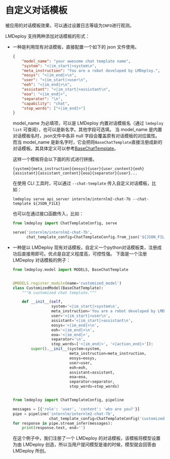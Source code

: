 # 自定义对话模板

被应用的对话模板效果，可以通过设置日志等级为`INFO`进行观测。

LMDeploy 支持两种添加对话模板的形式：

- 一种是利用现有对话模板，直接配置一个如下的 json 文件使用。

  ```json
  {
      "model_name": "your awesome chat template name",
      "system": "<|im_start|>system\n",
      "meta_instruction": "You are a robot developed by LMDeploy.",
      "eosys": "<|im_end|>\n",
      "user": "<|im_start|>user\n",
      "eoh": "<|im_end|>\n",
      "assistant": "<|im_start|>assistant\n",
      "eoa": "<|im_end|>",
      "separator": "\n",
      "capability": "chat",
      "stop_words": ["<|im_end|>"]
  }
  ```

  model_name 为必填项，可以是 LMDeploy 内置对话模板名（通过 `lmdeploy list` 可查阅），也可以是新名字。其他字段可选填。
  当 model_name 是内置对话模板名时，json文件中各非 null 字段会覆盖原有对话模板的对应属性。
  而当 model_name 是新名字时，它会把将`BaseChatTemplate`直接注册成新的对话模板。其具体定义可以参考[BaseChatTemplate](https://github.com/InternLM/lmdeploy/blob/24bd4b9ab6a15b3952e62bcfc72eaba03bce9dcb/lmdeploy/model.py#L113-L188)。

  这样一个模板将会以下面的形式进行拼接。

  ```
  {system}{meta_instruction}{eosys}{user}{user_content}{eoh}{assistant}{assistant_content}{eoa}{separator}{user}...
  ```

  在使用 CLI 工具时，可以通过 `--chat-template` 传入自定义对话模板，比如：

  ```shell
  lmdeploy serve api_server internlm/internlm2-chat-7b --chat-template ${JSON_FILE}
  ```

  也可以在通过接口函数传入，比如：

  ```python
  from lmdeploy import ChatTemplateConfig, serve

  serve('internlm/internlm2-chat-7b',
        chat_template_config=ChatTemplateConfig.from_json('${JSON_FILE}'))
  ```

- 一种是以 LMDeploy 现有对话模板，自定义一个python对话模板类，注册成功后直接用即可。优点是自定义程度高，可控性强。
  下面是一个注册 LMDeploy 对话模板的例子：

  ```python
  from lmdeploy.model import MODELS, BaseChatTemplate


  @MODELS.register_module(name='customized_model')
  class CustomizedModel(BaseChatTemplate):
      """A customized chat template."""

      def __init__(self,
                   system='<|im_start|>system\n',
                   meta_instruction='You are a robot developed by LMDeploy.',
                   user='<|im_start|>user\n',
                   assistant='<|im_start|>assistant\n',
                   eosys='<|im_end|>\n',
                   eoh='<|im_end|>\n',
                   eoa='<|im_end|>',
                   separator='\n',
                   stop_words=['<|im_end|>', '<|action_end|>']):
          super().__init__(system=system,
                           meta_instruction=meta_instruction,
                           eosys=eosys,
                           user=user,
                           eoh=eoh,
                           assistant=assistant,
                           eoa=eoa,
                           separator=separator,
                           stop_words=stop_words)


  from lmdeploy import ChatTemplateConfig, pipeline

  messages = [{'role': 'user', 'content': 'who are you?'}]
  pipe = pipeline('internlm/internlm2-chat-7b',
                  chat_template_config=ChatTemplateConfig('customized_model'))
  for response in pipe.stream_infer(messages):
      print(response.text, end='')
  ```

  在这个例子中，我们注册了一个 LMDeploy 的对话模板，该模板将模型设置为由 LMDeploy 创造，所以当用户提问模型是谁的时候，模型就会回答由 LMDeploy 所创。
